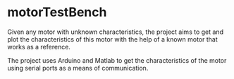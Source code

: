 # motorTestBench
Given any motor with unknown characteristics, 
the project aims to get and plot the characteristics of this motor 
with the help of a known motor that works as a reference.

The project uses Arduino and Matlab to get the characteristics of the motor 
using serial ports as a means of communication.
